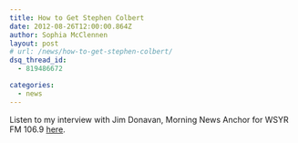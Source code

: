 ```yaml
---
title: How to Get Stephen Colbert
date: 2012-08-26T12:00:00.864Z
author: Sophia McClennen
layout: post
# url: /news/how-to-get-stephen-colbert/
dsq_thread_id:
  - 819486672

categories: 
  - news
---
```

Listen to my interview with Jim Donavan, Morning News Anchor for WSYR FM 106.9 [here][1].

 [1]: https://www.wsyr.com/cc-common/podcast/single_page.html?podcast=BigJim&selected_podcast=Sophia_McClennen_-_Colberts_America_1345559452_23941.mp3
